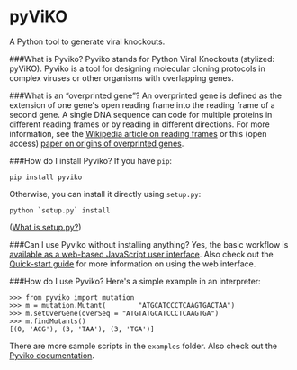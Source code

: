 pyViKO
======
A Python tool to generate viral knockouts.

###What is Pyviko?
Pyviko stands for Python Viral Knockouts (stylized: pyViKO). Pyviko is a tool for designing molecular cloning protocols in complex viruses or other organisms with overlapping genes.

###What is an “overprinted gene”?
An overprinted gene is defined as the extension of one gene's open reading frame into the reading frame of a second gene. A single DNA sequence can code for multiple proteins in different reading frames or by reading in different directions. For more information, see the [Wikipedia article on reading frames](https://en.wikipedia.org/wiki/Reading_frame) or this (open access) [paper on origins of overprinted genes](http://www.ncbi.nlm.nih.gov/pubmed/22821011).

###How do I install Pyviko?
If you have `pip`:

    pip install pyviko

Otherwise, you can install it directly using `setup.py`:

    python `setup.py` install
    
([What is setup.py?](http://stackoverflow.com/questions/1471994/what-is-setup-py))

###Can I use Pyviko without installing anything?
Yes, the basic workflow is [available as a web-based JavaScript user interface](http://louiejtaylor.github.io/pyViKO/). Also check out the [Quick-start guide](http://louiejtaylor.github.io/pyViKO/doc/Pyviko_quick-start.pdf) for more information on using the web interface.

###How do I use Pyviko?
Here's a simple example in an interpreter:

    >>> from pyviko import mutation
    >>> m = mutation.Mutant(        "ATGCATCCCTCAAGTGACTAA")
    >>> m.setOverGene(overSeq = "ATGTATGCATCCCTCAAGTGA")
    >>> m.findMutants()
    [(0, 'ACG'), (3, 'TAA'), (3, 'TGA')]
    
There are more sample scripts in the `examples` folder. Also check out the [Pyviko documentation](https://github.com/louiejtaylor/pyViKO/doc).
